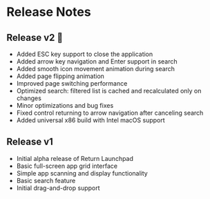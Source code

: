 # Release Notes

## Release v2 🎉
- Added ESC key support to close the application
- Added arrow key navigation and Enter support in search
- Added smooth icon movement animation during search
- Added page flipping animation
- Improved page switching performance
- Optimized search: filtered list is cached and recalculated only on changes
- Minor optimizations and bug fixes
- Fixed control returning to arrow navigation after canceling search
- Added universal x86 build with Intel macOS support

## Release v1
- Initial alpha release of Return Launchpad
- Basic full-screen app grid interface
- Simple app scanning and display functionality
- Basic search feature
- Initial drag-and-drop support